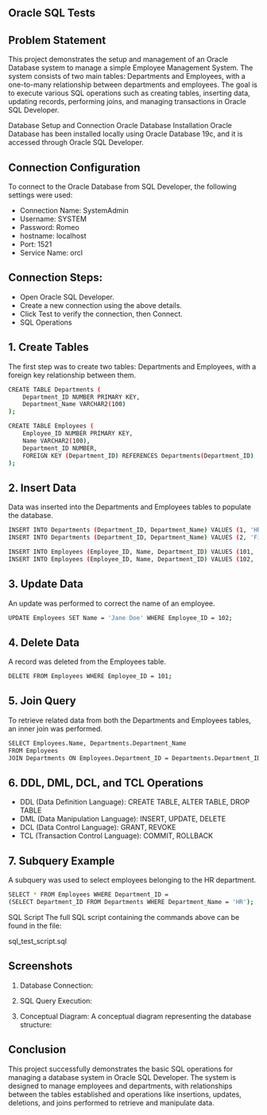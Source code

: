 ## Oracle SQL Tests

## Problem Statement

This project demonstrates the setup and management of an Oracle Database system to manage a simple Employee Management System. The system consists of two main tables: Departments and Employees, with a one-to-many relationship between departments and employees. The goal is to execute various SQL operations such as creating tables, inserting data, updating records, performing joins, and managing transactions in Oracle SQL Developer.

Database Setup and Connection
Oracle Database Installation
Oracle Database has been installed locally using Oracle Database 19c, and it is accessed through Oracle SQL Developer.

## Connection Configuration

To connect to the Oracle Database from SQL Developer, the following settings were used:

- Connection Name: SystemAdmin
- Username: SYSTEM
- Password: Romeo
- hostname: localhost
- Port: 1521
- Service Name: orcl
## Connection Steps:
- Open Oracle SQL Developer.
- Create a new connection using the above details.
- Click Test to verify the connection, then Connect.
- SQL Operations
## 1. Create Tables

The first step was to create two tables: Departments and Employees, with a foreign key relationship between them.

```bash
CREATE TABLE Departments (
    Department_ID NUMBER PRIMARY KEY,
    Department_Name VARCHAR2(100)
);
```
```bash
CREATE TABLE Employees (
    Employee_ID NUMBER PRIMARY KEY,
    Name VARCHAR2(100),
    Department_ID NUMBER,
    FOREIGN KEY (Department_ID) REFERENCES Departments(Department_ID)
);
```
## 2. Insert Data

Data was inserted into the Departments and Employees tables to populate the database.
```bash
INSERT INTO Departments (Department_ID, Department_Name) VALUES (1, 'HR');
INSERT INTO Departments (Department_ID, Department_Name) VALUES (2, 'Finance');

INSERT INTO Employees (Employee_ID, Name, Department_ID) VALUES (101, 'John Doe', 1);
INSERT INTO Employees (Employee_ID, Name, Department_ID) VALUES (102, 'Jane Smith', 2);

```
## 3. Update Data

An update was performed to correct the name of an employee.
```bash
UPDATE Employees SET Name = 'Jane Doe' WHERE Employee_ID = 102;
```
## 4. Delete Data

A record was deleted from the Employees table.
```bash
DELETE FROM Employees WHERE Employee_ID = 101;
```
## 5. Join Query

To retrieve related data from both the Departments and Employees tables, an inner join was performed.
```bash
SELECT Employees.Name, Departments.Department_Name
FROM Employees
JOIN Departments ON Employees.Department_ID = Departments.Department_ID;
```
## 6. DDL, DML, DCL, and TCL Operations

- DDL (Data Definition Language): CREATE TABLE, ALTER TABLE, DROP TABLE
- DML (Data Manipulation Language): INSERT, UPDATE, DELETE
- DCL (Data Control Language): GRANT, REVOKE
- TCL (Transaction Control Language): COMMIT, ROLLBACK

## 7. Subquery Example
A subquery was used to select employees belonging to the HR department.
```bash
SELECT * FROM Employees WHERE Department_ID = 
(SELECT Department_ID FROM Departments WHERE Department_Name = 'HR');
```
SQL Script
The full SQL script containing the commands above can be found in the file:

sql_test_script.sql
## Screenshots

1. Database Connection:

2. SQL Query Execution:

3. Conceptual Diagram:
A conceptual diagram representing the database structure:


## Conclusion

This project successfully demonstrates the basic SQL operations for managing a database system in Oracle SQL Developer. The system is designed to manage employees and departments, with relationships between the tables established and operations like insertions, updates, deletions, and joins performed to retrieve and manipulate data.

